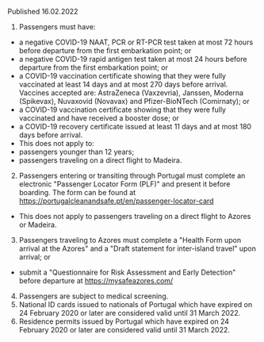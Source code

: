Published 16.02.2022
1. Passengers must have:
- a negative COVID-19 NAAT, PCR or RT-PCR test taken at most 72 hours before departure from the first embarkation point; or
- a negative COVID-19 rapid antigen test taken at most 24 hours before departure from the first embarkation point; or
- a COVID-19 vaccination certificate showing that they were fully vaccinated at least 14 days and at most 270 days before arrival. Vaccines accepted are: AstraZeneca (Vaxzevria), Janssen, Moderna (Spikevax), Nuvaxovid (Novavax) and Pfizer-BioNTech (Comirnaty); or
- a COVID-19 vaccination certificate showing that they were fully vaccinated and have received a booster dose; or
- a COVID-19 recovery certificate issued at least 11 days and at most 180 days before arrival.
- This does not apply to:
- passengers younger than 12 years;
- passengers traveling on a direct flight to Madeira.
2. Passengers entering or transiting through Portugal must complete an electronic "Passenger Locator Form (PLF)" and present it before boarding. The form can be found at <a href="https://portugalcleanandsafe.pt/en/passenger-locator-card">https://portugalcleanandsafe.pt/en/passenger-locator-card</a>
- This does not apply to passengers traveling on a direct flight to Azores or Madeira.
3. Passengers traveling to Azores must complete a "Health Form upon arrival at the Azores" and a "Draft statement for inter-island travel" upon arrival; or
- submit a "Questionnaire for Risk Assessment and Early Detection" before departure at <a href="https://mysafeazores.com/">https://mysafeazores.com/</a>
4. Passengers are subject to medical screening.
5. National ID cards issued to nationals of Portugal which have expired on 24 February 2020 or later are considered valid until 31 March 2022.
6. Residence permits issued by Portugal which have expired on 24 February 2020 or later are considered valid until 31 March 2022.